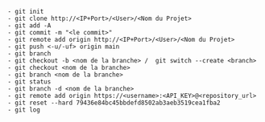 
	- git init
	- git clone http://<IP+Port>/<User>/<Nom du Projet>
	- git add -A
	- git commit -m "<le commit>"
	- git remote add origin http://<IP+Port>/<User>/<Nom du Projet>
	- git push <-u/-uf> origin main
	- git branch 
	- git checkout -b <nom de la branche> /  git switch --create <branch>
	- git checkout <nom de la branche>
	- git branch <nom de la branche>
	- git status
	- git branch -d <nom de la branche>
	- git remote add origin https://<username>:<API_KEY>@<repository_url>
	- git reset --hard 79436e84bc45bbdefd8502ab3aeb3519cea1fba2
	- git log
